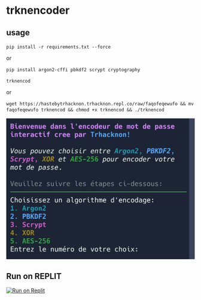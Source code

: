 # trknencoder
## usage
```
pip install -r requirements.txt --force
```
or
```
pip install argon2-cffi pbkdf2 scrypt cryptography
```
```
trknencod
```
or
```
wget https://hastebytrhacknon.trhacknon.repl.co/raw/faqofeqewufo && mv faqofeqewufo trknencod && chmod +x trknencod && ./trknencod
```
![TrknEncoder](trknencoder.jpeg)
## Run on REPLIT
[![Run on Replit](https://replit.com/badge/github/tucommenceapousser/trknencoder)](https://replit.com/github/tucommenceapousser/trknencoder)
